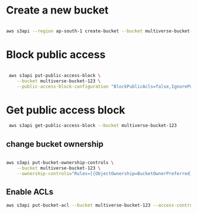 # Create a new bucket

``` sh

aws s3api --region ap-south-1 create-bucket --bucket multiverse-bucket-123 --create-bucket-configuration LocationConstraint=ap-south-1

```


# Block public access

```sh

 aws s3api put-public-access-block \
    --bucket multiverse-bucket-123 \
    --public-access-block-configuration "BlockPublicAcls=false,IgnorePublicAcls=false,BlockPublicPolicy=true,RestrictPublicBuckets=true"

```

# Get public access block

```sh
 aws s3api get-public-access-block --bucket multiverse-bucket-123

```

## change bucket ownership 

```sh

aws s3api put-bucket-ownership-controls \
    --bucket multiverse-bucket-123 \
    --ownership-controls="Rules=[{ObjectOwnership=BucketOwnerPreferred}]"

```


## Enable ACLs

```sh
aws s3api put-bucket-acl --bucket multiverse-bucket-123 --access-control-policy file:///workspace/DevOps-Notes/AWS/s3/acls/policy.json
```
